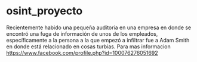 # osint_proyecto

Recientemente habido una pequeña auditoria en una empresa en donde se encontró una fuga de información de unos de los empleados, específicamente a la persona a la que empezó a infiltrar fue a Adam Smith en donde está relacionado en cosas turbias. Para mas informacion https://www.facebook.com/profile.php?id=100076276051692
